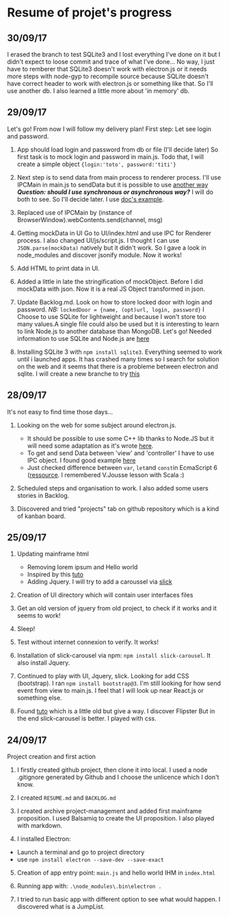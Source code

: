 # Resume of projet's progress
## 30/09/17

I erased the branch to test SQLite3 and I lost everything I've done on it but I didn't expect to loose commit and trace of what I've done... No way, I just have to remberer that SQLite3 doesn't work with electron.js or it needs more steps with node-gyp to recompile source because SQLite doesn't have correct header to work with electron.js or something like that. So I'll use another db. I also learned a little more about 'in memory' db.

## 29/09/17
Let's go! From now I will follow my delivery plan!
First step: Let see login and password.
1. App should load login and password from db or file (I'll decide later)
So first task is to mock login and password in main.js. 
Todo that, I will create a simple object `{login:'toto', password:'titi'}`
2. Next step is to send data from main process to renderer process.
I'll use IPCMain in main.js to sendData but it is possible to use [another way](https://electron.atom.io/docs/api/web-contents/#webcontentssendchannel-arg1-arg2-)
___Question: should I use synchronous or asynchronous way?___
I will do both to see. So I'll decide later.
I use [doc's example](https://electron.atom.io/docs/api/ipc-main/).

3. Replaced use of IPCMain by (instance of BrowserWindow).webContents.send(channel, msg)

4. Getting mockData in UI
Go to UI/index.html and use IPC for Renderer process.
I also changed UI/js/script.js. I thought I can use `JSON.parse(mockData)` natively but it didn't work. So I gave a look in node_modules and discover jsonify module. Now it works!

5. Add HTML to print data in UI.

6. Added a little in late the stringification of mockObject. Before I did mockData with json. Now it is a real JS Object transformed in json.

7. Update Backlog.md. Look on how to store locked door with login and password.
_NB:_ `lockedDoor = {name, (opt)url, login, password}`
I Choose to use SQLite for lightweight and because I won't store too many values.A single file could also be used but it is interesting to learn to link Node.js to another database than MongoDB. Let's go!
Needed information to use SQLite and Node.js are [here](http://www.sqlitetutorial.net/sqlite-nodejs/)

8. Installing SQLite 3 with `npm install sqlite3`. Everything seemed to work until i launched apps. It has crashed many times so I search for solution on the web and it seems that there is a probleme between electron and sqlite. I will create a new branche to try [this](https://www.laurivan.com/make-electron-work-with-sqlite3/)

## 28/09/17
It's not easy to find time those days...
1. Looking on the web for some subject around electron.js.
	- It should be possible to use some C++ lib thanks to Node.JS but it will need some adaptation as it's wrote [here](https://nodejs.org/api/addons.html).
	- To get and send Data between 'view' and 'controller' I have to use IPC object. I found good example [here](https://github.com/crilleengvall/electron-tutorial-app)
	- Just checked difference between `var`, `let`and `const`in EcmaScript 6 ([ressource](http://putaindecode.io/fr/articles/js/es2015/const-let-var/). I remembered V.Jousse lesson with Scala :)

2. Scheduled steps and organisation to work. I also added some users stories in Backlog.

3. Discovered and tried "projects" tab on github repository which is a kind of kanban board. 

## 25/09/17

1. Updating mainframe html
	* Removing lorem ipsum and Hello world
	* Inspired by this [tuto](https://tutorialzine.com/2015/12/creating-your-first-desktop-app-with-html-js-and-electron)
	* Adding Jquery. I will try to add a caroussel via [slick](https://plugins.jquery.com/slick/)

2. Creation of UI directory which will contain user interfaces files

3. Get an old version of jquery from old project, to check if it works and it seems to work!

4. Sleep!

5. Test without internet connexion to verify. It works!

6. Installation of slick-carousel via npm: `npm install slick-carousel`. It also install Jquery.

7. Continued to play with UI, Jquery, slick. Looking for add CSS (bootstrap).
I ran `npm install bootstrap@3`. I'm still looking for how send event from view to main.js.
I feel that I will look up near React.js or something else.

8. Found [tuto](https://tutorialzine.com/2015/12/creating-your-first-desktop-app-with-html-js-and-electron) which is a little old but give a way.
I discover Flipster But in the end slick-carousel is better. I played with css.

## 24/09/17  
Project creation and first action

1. I firstly created github project, then clone it into local.
I used a node .gitignore generated by Github and I choose the unlicence which I don't know.

2. I created `RESUME.md` and `BACKLOG.md`

3. I created archive project-management and added first mainframe proposition.
I used Balsamiq to create the UI proposition. I also played with markdown.

4. I installed Electron:
 * Launch a terminal and go to project directory
 * use `npm install electron --save-dev --save-exact`

5. Creation of app entry point: `main.js` and hello world IHM in `index.html`

6. Running app with: `.\node_modules\.bin\electron .`

7. I tried to run basic app with different option to see what would happen. I discovered what is a JumpList.